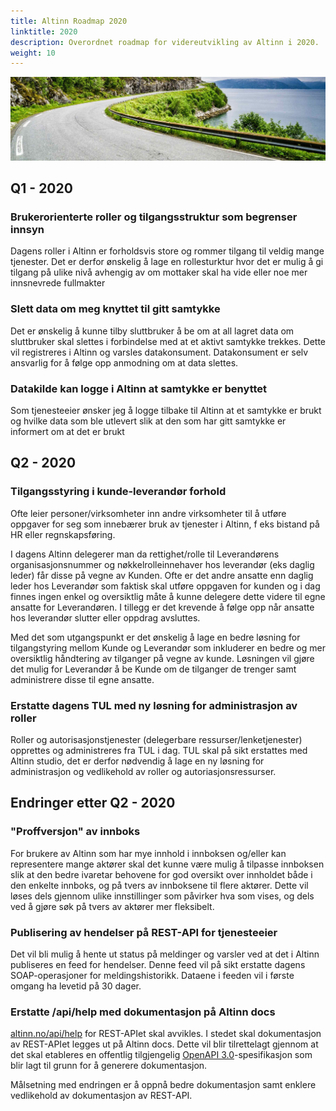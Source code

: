 ```yaml
---
title: Altinn Roadmap 2020
linktitle: 2020
description: Overordnet roadmap for videreutvikling av Altinn i 2020.
weight: 10
---
```


![Vei i Brønnøysund](../vei-i-brønnøysund.jpg)

## Q1 - 2020
### Brukerorienterte roller og tilgangsstruktur som begrenser innsyn
Dagens roller i Altinn er forholdsvis store og rommer tilgang til veldig mange tjenester. Det er derfor ønskelig å lage en rollesturktur hvor det er mulig å gi tilgang på ulike nivå avhengig av om mottaker skal ha vide eller noe mer innsnevrede fullmakter

### Slett data om meg knyttet til gitt samtykke
Det er ønskelig å kunne tilby sluttbruker å be om at all lagret data om sluttbruker skal slettes i forbindelse med at et aktivt samtykke trekkes. Dette vil registreres i Altinn og varsles datakonsument. Datakonsument er selv ansvarlig for å følge opp anmodning om at data slettes. 

### Datakilde kan logge i Altinn at samtykke er benyttet
Som tjenesteeier ønsker jeg å logge tilbake til Altinn at et samtykke er brukt og hvilke data som ble utlevert slik at den som har gitt samtykke er informert om at det er brukt

## Q2 - 2020
### Tilgangsstyring i kunde-leverandør forhold
Ofte leier personer/virksomheter inn andre virksomheter til å utføre oppgaver for seg som innebærer bruk av tjenester i Altinn, f eks bistand på HR eller regnskapsføring.

I dagens Altinn delegerer man da rettighet/rolle til Leverandørens organisasjonsnummer og nøkkelrolleinnehaver hos leverandør (eks daglig leder) får disse på vegne av Kunden. Ofte er det andre ansatte enn daglig leder hos Leverandør som faktisk skal utføre oppgaven for kunden og i dag finnes ingen enkel og oversiktlig måte å kunne delegere dette videre til egne ansatte for Leverandøren. I tillegg er det krevende å følge opp når ansatte hos leverandør slutter eller oppdrag avsluttes.

Med det som utgangspunkt er det ønskelig å lage en bedre løsning for tilgangstyring mellom Kunde og Leverandør som inkluderer en bedre og mer oversiktlig håndtering av tilganger på vegne av kunde. Løsningen vil gjøre det mulig for Leverandør å be Kunde om de tilganger de trenger samt administrere disse til egne ansatte. 

### Erstatte dagens TUL med ny løsning for administrasjon av roller
Roller og autorisasjonstjenester (delegerbare ressurser/lenketjenester) opprettes og administreres fra TUL i dag. TUL skal på sikt erstattes med Altinn studio, det er derfor nødvendig å lage en ny løsning for administrasjon og vedlikehold av roller og autoriasjonsressurser.

## Endringer etter Q2 - 2020
### "Proffversjon" av innboks
For brukere av Altinn som har mye innhold i innboksen og/eller kan representere mange aktører skal det kunne være mulig å tilpasse innboksen slik at den bedre ivaretar behovene for god oversikt over innholdet både i den enkelte innboks, og på tvers av innboksene til flere aktører. Dette vil løses dels gjennom ulike innstillinger som påvirker hva som vises, og dels ved å gjøre søk på tvers av aktører mer fleksibelt.


### Publisering av hendelser på REST-API for tjenesteeier 
Det vil bli mulig å hente ut status på meldinger og varsler ved at det i Altinn publiseres en feed for hendelser. Denne feed vil på sikt erstatte dagens SOAP-operasjoner for meldingshistorikk. Dataene i feeden vil i første omgang ha levetid på 30 dager.


### Erstatte /api/help med dokumentasjon på Altinn docs
[altinn.no/api/help](https://www.altinn.no/api/help) for REST-APIet skal avvikles. I stedet skal dokumentasjon av REST-APIet legges ut på Altinn docs.
Dette vil blir tilrettelagt gjennom at det skal etableres en offentlig tilgjengelig [OpenAPI 3.0](https://swagger.io/docs/specification/about/)-spesifikasjon
som blir lagt til grunn for å generere dokumentasjon.

Målsetning med endringen er å oppnå bedre dokumentasjon samt enklere vedlikehold av dokumentasjon av REST-API.
